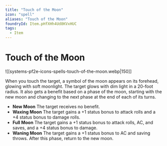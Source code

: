 ```yaml
---
title: "Touch of the Moon"
icon: "spell"
aliases: "Touch of the Moon"
foundryId: Item.pHfXHh4Ud8KVxHUC
tags:
  - Item
---
```


# Touch of the Moon
![[systems-pf2e-icons-spells-touch-of-the-moon.webp|150]]

When you touch the target, a symbol of the moon appears on its forehead, glowing with soft moonlight. The target glows with dim light in a 20-foot radius. It also gets a benefit based on a phase of the moon, starting with the new moon and changing to the next phase at the end of each of its turns.

*   **New Moon** The target receives no benefit.
*   **Waxing Moon** The target gains a +1 status bonus to attack rolls and a +4 status bonus to damage rolls.
*   **Full Moon** The target gains a +1 status bonus to attack rolls, AC, and saves, and a +4 status bonus to damage.
*   **Waning Moon** The target gains a +1 status bonus to AC and saving throws. After this phase, return to the new moon.


